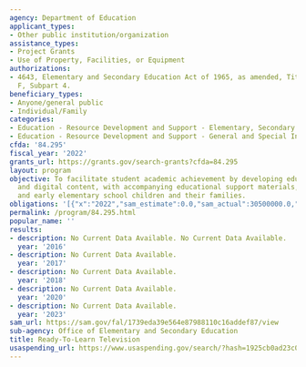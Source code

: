```yaml
---
agency: Department of Education
applicant_types:
- Other public institution/organization
assistance_types:
- Project Grants
- Use of Property, Facilities, or Equipment
authorizations:
- 4643, Elementary and Secondary Education Act of 1965, as amended, Title IV, Part
  F, Subpart 4.
beneficiary_types:
- Anyone/general public
- Individual/Family
categories:
- Education - Resource Development and Support - Elementary, Secondary Education
- Education - Resource Development and Support - General and Special Interest Organizations
cfda: '84.295'
fiscal_year: '2022'
grants_url: https://grants.gov/search-grants?cfda=84.295
layout: program
objective: To facilitate student academic achievement by developing educational programming
  and digital content, with accompanying educational support materials, for preschool
  and early elementary school children and their families.
obligations: '[{"x":"2022","sam_estimate":0.0,"sam_actual":30500000.0,"usa_spending_actual":30500000.0},{"x":"2023","sam_estimate":31000000.0,"sam_actual":0.0,"usa_spending_actual":30338982.83},{"x":"2024","sam_estimate":31000000.0,"sam_actual":0.0,"usa_spending_actual":26028540.0}]'
permalink: /program/84.295.html
popular_name: ''
results:
- description: No Current Data Available. No Current Data Available.
  year: '2016'
- description: No Current Data Available.
  year: '2017'
- description: No Current Data Available.
  year: '2018'
- description: No Current Data Available.
  year: '2020'
- description: No Current Data Available.
  year: '2023'
sam_url: https://sam.gov/fal/1739eda39e564e87988110c16addef87/view
sub-agency: Office of Elementary and Secondary Education
title: Ready-To-Learn Television
usaspending_url: https://www.usaspending.gov/search/?hash=1925cb0ad23c02a8a2920e12b0e1dc0e
---
```

